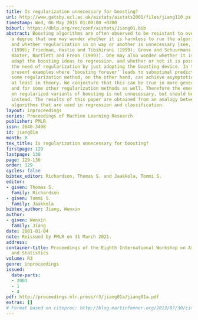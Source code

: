 ```yaml
---
title: Is regularization unnecessary for boosting?
url: http://www.gatsby.ucl.ac.uk/aistats/aistats2001/files/jiang110.ps
timestamp: Wed, 06 May 2015 01:00:00 +0200
biburl: https://dblp.org/rec/conf/aistats/Jiang01.bib
abstract: Boosting algorithms are often observed to be resistant to overfitting, to
  a degree that one may wonder whether it is harmless to run the algorithms forever,
  and whether regularization in on way or another is unnecessary [see, e.g., Schapire
  (1999); Friedman, Hastie and Tibshirani (1999); Grove and Schuurmans (1998); Mason,
  Baxter, Bartlett and Frean (1999)]. One may also wonder whether it is possible to
  adapt the boosting ideas to regression, and whether or not it is possible to avoid
  the need of regularization by just adopting the boosting device. In this paper we
  present examples where ’boosting forever’ leads to suboptimal predictions; while
  some regularization method, on the other hand, can achieve asymptotic optimality,
  at least in theory. We conjecture that this can be true in more general situations,
  and for some other regularization methods as well. Therefore the emerging literature
  on regularized variants of boosting is not unnecessary, but should be encouraged
  instead. The results of this paper are obtained from an analogy between some boosting
  algorithms that are used in regression and classification.
layout: inproceedings
series: Proceedings of Machine Learning Research
publisher: PMLR
issn: 2640-3498
id: jiang01a
month: 0
tex_title: Is regularization unnecessary for boosting?
firstpage: 129
lastpage: 136
page: 129-136
order: 129
cycles: false
bibtex_editor: Richardson, Thomas S. and Jaakkola, Tommi S.
editor:
- given: Thomas S.
  family: Richardson
- given: Tommi S.
  family: Jaakkola
bibtex_author: Jiang, Wenxin
author:
- given: Wenxin
  family: Jiang
date: 2001-01-04
note: Reissued by PMLR on 31 March 2021.
address:
container-title: Proceedings of the Eighth International Workshop on Artificial Intelligence
  and Statistics
volume: R3
genre: inproceedings
issued:
  date-parts:
  - 2001
  - 1
  - 4
pdf: http://proceedings.mlr.press/r3/jiang01a/jiang01a.pdf
extras: []
# Format based on citeproc: http://blog.martinfenner.org/2013/07/30/citeproc-yaml-for-bibliographies/
---
```

